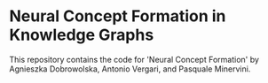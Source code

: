 # Neural Concept Formation in Knowledge Graphs
This repository contains the code for 'Neural Concept Formation' by Agnieszka Dobrowolska, Antonio Vergari, and Pasquale Minervini.

